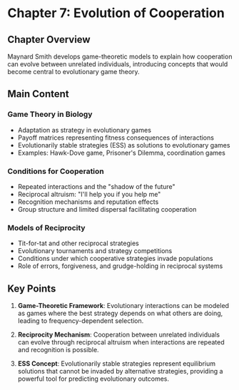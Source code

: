 # Chapter 7: Evolution of Cooperation

## Chapter Overview
Maynard Smith develops game-theoretic models to explain how cooperation can evolve between unrelated individuals, introducing concepts that would become central to evolutionary game theory.

## Main Content

### Game Theory in Biology
- Adaptation as strategy in evolutionary games
- Payoff matrices representing fitness consequences of interactions
- Evolutionarily stable strategies (ESS) as solutions to evolutionary games
- Examples: Hawk-Dove game, Prisoner's Dilemma, coordination games

### Conditions for Cooperation
- Repeated interactions and the "shadow of the future"
- Reciprocal altruism: "I'll help you if you help me"
- Recognition mechanisms and reputation effects
- Group structure and limited dispersal facilitating cooperation

### Models of Reciprocity
- Tit-for-tat and other reciprocal strategies
- Evolutionary tournaments and strategy competitions
- Conditions under which cooperative strategies invade populations
- Role of errors, forgiveness, and grudge-holding in reciprocal systems

## Key Points

1. **Game-Theoretic Framework**: Evolutionary interactions can be modeled as games where the best strategy depends on what others are doing, leading to frequency-dependent selection.

2. **Reciprocity Mechanism**: Cooperation between unrelated individuals can evolve through reciprocal altruism when interactions are repeated and recognition is possible.

3. **ESS Concept**: Evolutionarily stable strategies represent equilibrium solutions that cannot be invaded by alternative strategies, providing a powerful tool for predicting evolutionary outcomes.